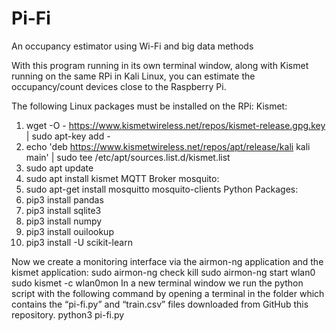 # Pi-Fi
An occupancy estimator using Wi-Fi and big data methods

With this program running in its own terminal window, along with Kismet running on the same RPi in Kali Linux, 
you can estimate the occupancy/count devices close to the Raspberry Pi.

The following Linux packages must be installed on the RPi:
Kismet:
1.	wget -O - https://www.kismetwireless.net/repos/kismet-release.gpg.key | sudo apt-key add -
2.	echo 'deb https://www.kismetwireless.net/repos/apt/release/kali kali main' | sudo tee /etc/apt/sources.list.d/kismet.list
3.	sudo apt update
4.	sudo apt install kismet
MQTT Broker mosquito:
1.	sudo apt-get install mosquitto mosquito-clients 
Python Packages:
1.	pip3 install pandas  
2.	pip3 install sqlite3 
3.	pip3 install numpy 
4.	pip3 install ouilookup
5.	pip3 install -U scikit-learn


Now we create a monitoring interface via the airmon-ng application and the kismet application:
sudo airmon-ng check kill
sudo airmon-ng start wlan0
sudo kismet -c wlan0mon
In a new terminal window we run the python script with the following command by opening a terminal in the folder which contains 
the “pi-fi.py” and “train.csv” files downloaded from GitHub this repository.
python3 pi-fi.py

